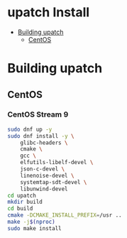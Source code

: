 # upatch Install

- [Building upatch](#building-upatch)
	- [CentOS](#centos)

# Building upatch

## CentOS

### CentOS Stream 9

```bash
sudo dnf up -y
sudo dnf install -y \
	glibc-headers \
	cmake \
	gcc \
	elfutils-libelf-devel \
	json-c-devel \
	linenoise-devel \
	systemtap-sdt-devel \
	libunwind-devel
cd upatch
mkdir build
cd build
cmake -DCMAKE_INSTALL_PREFIX=/usr ..
make -j$(nproc)
sudo make install
```

